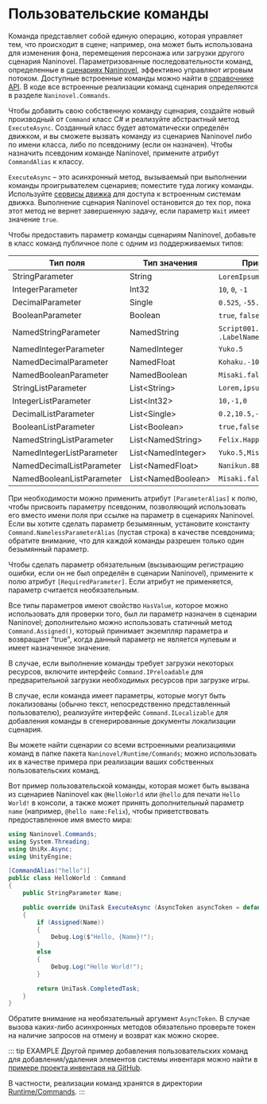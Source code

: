 # Пользовательские команды

Команда представляет собой единую операцию, которая управляет тем, что происходит в сцене; например, она может быть использована для изменения фона, перемещения персонажа или загрузки другого сценария Naninovel. Параметризованные последовательности команд, определенные в [сценариях Naninovel](/ru/guide/naninovel-scripts), эффективно управляют игровым потоком. Доступные встроенные команды можно найти в [справочнике API](/ru/api/). В коде все встроенные реализации команд сценария определяются в разделе `Naninovel.Commands`.

Чтобы добавить свою собственную команду сценария, создайте новый производный от `Command` класс C# и реализуйте абстрактный метод `ExecuteAsync`. Созданный класс будет автоматически определён движком, и вы сможете вызвать команду из сценариев Naninovel либо по имени класса, либо по псевдониму (если он назначен). Чтобы назначить псевдоним команде Naninovel, примените атрибут `CommandAlias` к классу.

`ExecuteAsync` – это асинхронный метод, вызываемый при выполнении команды проигрывателем сценариев; поместите туда логику команды. Используйте [сервисы движка](/ru/guide/engine-services) для доступа к встроенным системам движка. Выполнение сценария Naninovel остановится до тех пор, пока этот метод не вернет завершенную задачу, если параметр `Wait` имеет значение `true`.

Чтобы предоставить параметр команды сценариям Naninovel, добавьте в класс команд публичное поле с одним из поддерживаемых типов:

Тип поля | Тип значения | Пример скрипта
--- | --- | ---
StringParameter | String | `LoremIpsum`, `"Lorem ipsum"`
IntegerParameter | Int32 | `10`, `0`, `-1`
DecimalParameter | Single | `0.525`, `-55.1`
BooleanParameter | Boolean | `true`, `false`
NamedStringParameter | NamedString |  `Script001.LabelName`, `.LabelName`
NamedIntegerParameter | NamedInteger | `Yuko.5`
NamedDecimalParameter | NamedFloat | `Kohaku.-10.25`
NamedBooleanParameter | NamedBoolean | `Misaki.false`
StringListParameter | List&lt;String> | `Lorem,ipsum,"doler sit amet"`
IntegerListParameter | List&lt;Int32> | `10,-1,0`
DecimalListParameter | List&lt;Single> | `0.2,10.5,-88.99`
BooleanListParameter | List&lt;Boolean> | `true,false,true`
NamedStringListParameter | List&lt;NamedString> | `Felix.Happy,Jenna.Confidence`
NamedIntegerListParameter | List&lt;NamedInteger> | `Yuko.5,Misaki.-8`
NamedDecimalListParameter | List&lt;NamedFloat> | `Nanikun.88.99,Yuko.-5.1`
NamedBooleanListParameter | List&lt;NamedBoolean> | `Misaki.false,Kohaku.true`

При необходимости можно применить атрибут `[ParameterAlias]` к полю, чтобы присвоить параметру псевдоним, позволяющий использовать его вместо имени поля при ссылке на параметр в сценариях Naninovel. Если вы хотите сделать параметр безымянным, установите константу `Command.NamelessParameterAlias` (пустая строка) в качестве псевдонима; обратите внимание, что для каждой команды разрешен только один безымянный параметр.

Чтобы сделать параметр обязательным (вызывающим регистрацию ошибки, если он не был определён в сценарии Naninovel), примените к полю атрибут `[RequiredParameter]`. Если атрибут не применяется, параметр считается необязательным.

Все типы параметров имеют свойство `HasValue`, которое можно использовать для проверки того, был ли параметр назначен в сценарии Naninovel; дополнительно можно использовать статичный метод `Command.Assigned()`, который принимает экземпляр параметра и возвращает "true", когда данный параметр не является нулевым и имеет назначенное значение.

В случае, если выполнение команды требует загрузки некоторых ресурсов, включите интерфейс `Command.IPreloadable` для предварительной загрузки необходимых ресурсов при загрузке игры.

В случае, если команда имеет параметры, которые могут быть локализованы (обычно текст, непосредственно представленный пользователю), реализуйте интерфейс `Command.ILocalizable` для добавления команды в сгенерированные документы локализации сценария.

Вы можете найти сценарии со всеми встроенными реализациями команд в папке пакета `Naninovel/Runtime/Commands`; можно использовать их в качестве примера при реализации ваших собственных пользовательских команд.

Вот пример пользовательской команды, которая может быть вызвана из сценариев Naninovel как `@HelloWorld` или `@hello` для печати `Hello World!` в консоли, а также может принять дополнительный параметр `name` (например, `@hello name:Felix`), чтобы приветствовать предоставленное имя вместо мира:

```csharp
using Naninovel.Commands;
using System.Threading;
using UniRx.Async;
using UnityEngine;

[CommandAlias("hello")]
public class HelloWorld : Command
{
    public StringParameter Name;

    public override UniTask ExecuteAsync (AsyncToken asyncToken = default)
    {
        if (Assigned(Name))
        {
            Debug.Log($"Hello, {Name}!");
        }
        else
        {
            Debug.Log("Hello World!");
        }

        return UniTask.CompletedTask;
    }
}
```

Обратите внимание на необязательный аргумент `AsyncToken`. В случае вызова каких-либо асинхронных методов обязательно проверьте токен на наличие запросов на отмену и возврат как можно скорее.

::: tip EXAMPLE
Другой пример добавления пользовательских команд для добавления/удаления элементов системы инвентаря можно найти в [примере проекта инвентаря на GitHub](https://github.com/Naninovel/Inventory).

В частности, реализации команд хранятся в директории [Runtime/Commands](https://github.com/Naninovel/Inventory/tree/master/Assets/NaninovelInventory/Runtime/Commands).
:::
